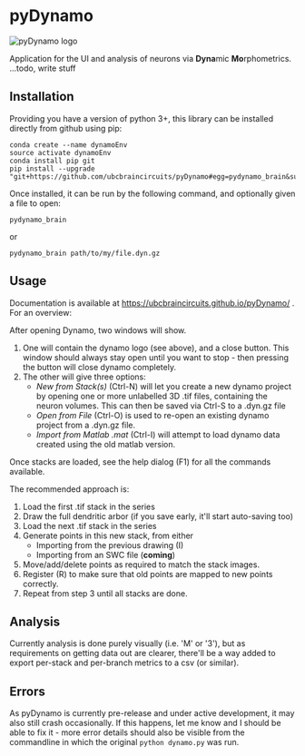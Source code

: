 # pyDynamo
![pyDynamo logo](https://ubcbraincircuits.github.io/pyDynamo/tmpLogo.png)

Application for the UI and analysis of neurons via **Dyna**mic **Mo**rphometrics.
...todo, write stuff

## Installation

Providing you have a version of python 3+, this library can be installed directly from github using pip:
```
conda create --name dynamoEnv
source activate dynamoEnv
conda install pip git
pip install --upgrade "git+https://github.com/ubcbraincircuits/pyDynamo#egg=pydynamo_brain&subdirectory=pydynamo_brain"
```
Once installed, it can be run by the following command, and optionally given a file to open:
```
pydynamo_brain
```
or
```
pydynamo_brain path/to/my/file.dyn.gz
```

## Usage
Documentation is available at https://ubcbraincircuits.github.io/pyDynamo/ . For an overview:

After opening Dynamo, two windows will show.
1)  One will contain the dynamo logo (see above), and a close button. This window should always stay open until you want to stop - then pressing the button will close dynamo completely.
2) The other will give three options:
    * *New from Stack(s)* (Ctrl-N) will let you create a new dynamo project by opening one or more unlabelled 3D .tif files, containing the neuron volumes. This can then be saved via Ctrl-S to a .dyn.gz file
    * *Open from File* (Ctrl-O) is used to re-open an existing dynamo project from a .dyn.gz file.
    * *Import from Matlab .mat* (Ctrl-I) will attempt to load dynamo data created using the old matlab version.

Once stacks are loaded, see the help dialog (F1) for all the commands available.

The recommended approach is:
1) Load the first .tif stack in the series
2) Draw the full dendritic arbor (if you save early, it'll start auto-saving too)
3) Load the next .tif stack in the series
4) Generate points in this new stack, from either
    * Importing from the previous drawing (I)
    * Importing from an SWC file (**coming**)
5) Move/add/delete points as required to match the stack images.
6) Register (R) to make sure that old points are mapped to new points correctly.
7) Repeat from step 3 until all stacks are done.

## Analysis
Currently analysis is done purely visually (i.e. 'M' or '3'), but as requirements on getting data out are clearer, there'll be a way added to export per-stack and per-branch metrics to a csv (or similar).

## Errors
As pyDynamo is currently pre-release and under active development, it may also still crash occasionally.
If this happens, let me know and I should be able to fix it - more error details should also be visible from the commandline in which the original `python dynamo.py` was run.
